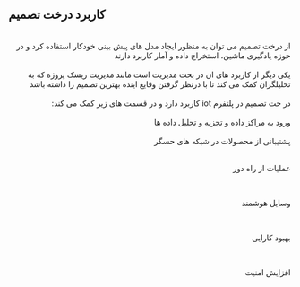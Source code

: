
## کاربرد درخت تصمیم
  
 <br/>
 <div dir="rtl">
از درخت تصمیم می توان به منظور ایجاد مدل های پیش بینی خودکار استفاده کرد و در حوزه یادگیری ماشین، استخراج داده و آمار کاربرد دارند
</div>

  <br/>
  <div dir="rtl">
یکی دیگر از کاربرد های ان در بحث مدیریت است مانند مدیریت ریسک پروژه که به تحلیلگران کمک می کند تا با درنظر گرفتن وقایع اینده بهترین تصمیم را داشته باشد
</div>

  <br/>
    <div dir="rtl">
در حت تصمیم در پلتفرم iot کاربرد دارد و در قسمت های زیر کمک می کند:
</div>

  <br/>
      <div dir="rtl">
ورود به مراکز داده و تجزیه و تحلیل داده ها
</div>

  <br/>
        <div dir="rtl">
پشتیبانی از محصولات در شبکه های حسگر
</div>

  <br/>
          <div dir="rtl">

عملیات از راه دور
</div>

  <br/>
          <div dir="rtl">

وسایل هوشمند
</div>

  <br/>
                    <div dir="rtl">

بهبود کارایی
</div>

  <br/>
                              <div dir="rtl">

افزایش امنیت
  </div>

<br/>

